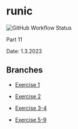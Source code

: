 # runic

![GitHub Workflow Status](https://img.shields.io/github/actions/workflow/status/aiotrope/runic/pipeline.yml)

Part 11

Date: 1.3.2023

## Branches

- [Exercise 1](https://github.com/aiotrope/runic/tree/11.1)

- [Exercise 2](https://github.com/aiotrope/runic/tree/11.1)

- [Exercise 3-4](https://github.com/aiotrope/runic/tree/11.1)

- [Exercise 5-9](https://github.com/aiotrope/runic/tree/11.1)


